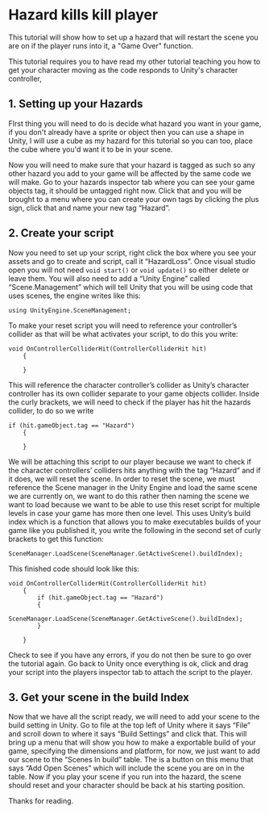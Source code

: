 # Hazard kills kill player

This tutorial will show how to set up a hazard that will restart the scene you are on if the player runs into it, a "Game Over" function.

This tutorial requires you to have read my other tutorial teaching you how to get your character moving as the code responds to Unity's character controller,

## 1. Setting up your Hazards

FIrst thing you will need to do is decide what hazard you want in your game, if you don't already have a sprite or object then you can use a shape in Unity, I will use a cube as my hazard for this tutorial so you can too, place the cube where you'd want it to be in your scene.

Now you will need to make sure that your hazard is tagged as such so any other hazard you add to your game will be affected by the same code we will make. Go to your hazards inspector tab where you can see your game objects tag, it should be untagged right now. Click that and you will be brought to a menu where you can create your own tags by clicking the plus sign, click that and name your new tag “Hazard”.


## 2. Create your script 

Now you need to set up your script, right click the box where you see your assets and go to create and script, call it “HazardLoss”. Once visual studio open you will not need `void start()` or `void update()` so either delete or leave them. You will also need to add a “Unity Engine” called “Scene.Management” which will tell Unity that you will be using code that uses scenes, the engine writes like this:

```
using UnityEngine.SceneManagement;
```

To make your reset script you will need to reference your controller’s collider as that will be what activates your script, to do this you write:

```
void OnControllerColliderHit(ControllerColliderHit hit)
	{
	
	}
```

This will reference the character controller’s collider as Unity’s character controller has its own collider separate to your game objects collider. 
Inside the curly brackets, we will need to check if the player has hit the hazards collider, to do so we write

```
if (hit.gameObject.tag == "Hazard")
	{
	
	}
```

We will be attaching this script to our player because we want to check if the character controllers’ colliders hits anything with the tag “Hazard” and if it does, we will reset the scene.
In order to reset the scene, we must reference the Scene manager in the Unity Engine and load the same scene we are currently on, we want to do this rather then naming the scene we want to load because we want to be able to use this reset script for multiple levels in case your game has more then one level. This uses Unity’s build index which is a function that allows you to make executables builds of your game like you published it, you write the following in the second set of curly brackets to get this function:
```
SceneManager.LoadScene(SceneManager.GetActiveScene().buildIndex);
```
This finished code should look like this:
```
void OnControllerColliderHit(ControllerColliderHit hit)
    {
        if (hit.gameObject.tag == "Hazard")
        {
            SceneManager.LoadScene(SceneManager.GetActiveScene().buildIndex);
        }

    }
```
Check to see if you have any errors, if you do not then be sure to go over the tutorial again. 
Go back to Unity once everything is ok, click and drag your script into the players inspector tab to attach the script to the player.


## 3. Get your scene in the build Index

Now that we have all the script ready, we will need to add your scene to the build setting in Unity.
Go to file at the top left of Unity where it says “File” and scroll down to where it says “Build Settings” and click that. This will bring up a menu that will show you how to make a exportable build of your game, specifying the dimensions and platform, for now, we just want to add our scene to the “Scenes In build” table. The is a button on this menu that says “Add Open Scenes” which will include the scene you are on in the table. 
Now if you play your scene if you run into the hazard, the scene should reset and your character should be back at his starting position.

Thanks for reading.

